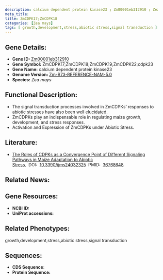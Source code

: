 ```yaml
---
description: calcium dependent protein kinase23 ; Zm00001eb312910 ; Zea mays
meta_title:
title: ZmCDPK17;ZmCDPK18
categories: [Zea mays]
tags: [ growth,development,stress,abiotic stress,signal transduction ]
---
```


## Gene Details:
- **Gene ID:**	[Zm00001eb312910]()
- **Gene Symbol:** ZmCDPK17;ZmCDPK18;ZmCDPK19;ZmCDPK22;cdpk23
- **Gene Name:** calcium dependent protein kinase23
- **Genome Version:** [Zm-B73-REFERENCE-NAM-5.0]()
- **Species:** *Zea mays*

## Functional Description:
   - The signal transduction processes involved in ZmCDPKs’ responses to abiotic stresses have also been well elucidated.
   - ZmCDPKs play an indispensable role in regulating maize growth, development, and stress responses.
   - Activation and Expression of ZmCDPKs under Abiotic Stress.

## Literature:
   - [The Roles of CDPKs as a Convergence Point of Different Signaling Pathways in Maize Adaptation to Abiotic Stress.]( https://www.ncbi.nlm.nih.gov/pmc/articles/PMC9917105/)&nbsp;&nbsp;DOI:&nbsp;&nbsp;[10.3390/ijms24032325](https://www.ncbi.nlm.nih.gov/pmc/articles/PMC9917105/)&nbsp;&nbsp;PMID:&nbsp;&nbsp;[36768648](https://pubmed.ncbi.nlm.nih.gov/36768648/)

## Related News:

## Gene Resources:
- **NCBI ID:** [](https://www.ncbi.nlm.nih.gov/gene/?term=)
- **UniProt accessions:** [](https://www.uniprot.org/uniprotkb//entry)

## Related Phenotypes:
growth,development,stress,abiotic stress,signal transduction

## Sequences:
- **CDS Sequence:**
- **Protein Sequence:**
